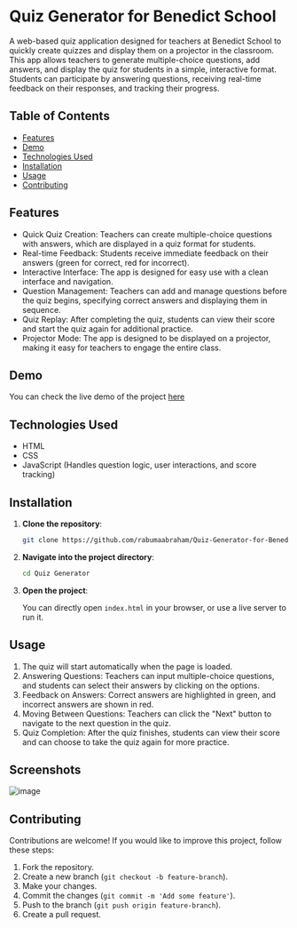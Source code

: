 # Quiz Generator for Benedict School 

A web-based quiz application designed for teachers at Benedict School to quickly create quizzes and display them on a projector in the classroom. This app allows teachers to generate multiple-choice questions, add answers, and display the quiz for students in a simple, interactive format. Students can participate by answering questions, receiving real-time feedback on their responses, and tracking their progress.
## Table of Contents

- [Features](#features)
- [Demo](#demo)
- [Technologies Used](#technologies-used)
- [Installation](#installation)
- [Usage](#usage)
- [Contributing](#contributing)

## Features

- Quick Quiz Creation: Teachers can create multiple-choice questions with answers, which are displayed in a quiz format for students.
- Real-time Feedback: Students receive immediate feedback on their answers (green for correct, red for incorrect).
- Interactive Interface: The app is designed for easy use with a clean interface and navigation.
- Question Management: Teachers can add and manage questions before the quiz begins, specifying correct answers and displaying them in sequence.
- Quiz Replay: After completing the quiz, students can view their score and start the quiz again for additional practice.
- Projector Mode: The app is designed to be displayed on a projector, making it easy for teachers to engage the entire class.
## Demo

You can check the live demo of the project [here](https://rabumaabraham.github.io/Quiz-Generator-for-Benedict-School/) 
## Technologies Used

- HTML
- CSS
- JavaScript (Handles question logic, user interactions, and score tracking)

## Installation

1. **Clone the repository**:

    ```bash
    git clone https://github.com/rabumaabraham/Quiz-Generator-for-Benedict-School/tree/main
    ```

2. **Navigate into the project directory**:

    ```bash
    cd Quiz Generator
    ```

3. **Open the project**:

    You can directly open `index.html` in your browser, or use a live server to run it.

## Usage

1. The quiz will start automatically when the page is loaded.
2. Answering Questions: Teachers can input multiple-choice questions, and students can select their answers by clicking on the options.
3. Feedback on Answers: Correct answers are highlighted in green, and incorrect answers are shown in red.
4. Moving Between Questions: Teachers can click the "Next" button to navigate to the next question in the quiz.
5. Quiz Completion: After the quiz finishes, students can view their score and can choose to take the quiz again for more practice.

## Screenshots

![image](https://github.com/user-attachments/assets/d39de3bf-3aa9-4afc-a895-c0e61662b641)



## Contributing

Contributions are welcome! If you would like to improve this project, follow these steps:

1. Fork the repository.
2. Create a new branch (`git checkout -b feature-branch`).
3. Make your changes.
4. Commit the changes (`git commit -m 'Add some feature'`).
5. Push to the branch (`git push origin feature-branch`).
6. Create a pull request.

